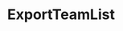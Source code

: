 ---
optionsClassName: 
optionsClassFullName: 
configurationSamples: []
description: missng XML code comments
className: ExportTeamList
typeName: Processors
architecture: v1
options: []
status: missng XML code comments
processingTarget: missng XML code comments
classFile: /src/VstsSyncMigrator.Core/Execution/ProcessingContext/ExportTeamList.cs
optionsClassFile: 

redirectFrom:
- /Reference/v1/Processors//
layout: reference
toc: true
permalink: /Reference/Processors/ExportTeamList/
title: ExportTeamList
categories:
- Processors
- v1
topics:
- topic: notes
  path: /Processors/ExportTeamList-notes.md
  exists: false
  markdown: ''
- topic: introduction
  path: /Processors/ExportTeamList-introduction.md
  exists: false
  markdown: ''

---